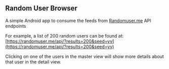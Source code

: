 ## Random User Browser

A simple Android app to consume the feeds from
[Randomuser.me](https://randomuser.me/) API endpoints​

For example, a list of 200 random users can be found at:
[https://randomuser.me/api/?results=200&seed=yv](https://randomuser.me/api/?results=200&seed=yv)

Clicking on one of the users in the master view will show more details
about that user in the detail view.
